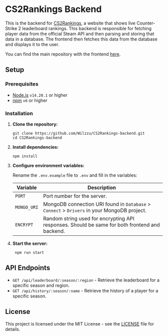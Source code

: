 # CS2Rankings Backend

This is the backend for [CS2Rankings](https://cs2rankings.com/), a website that shows live Counter-Strike 2 leaderboard rankings. This backend is responsible for fetching player data from the official Steam API and then parsing and storing that data in a database. The frontend then fetches this data from the database and displays it to the user.

You can find the main repository with the frontend [here](https://github.com/Wilzzu/CS2Rankings).

## Setup

### Prerequisites

- [Node.js](https://nodejs.org/) `v14.20.1` or higher
- [npm](https://www.npmjs.com/) `v6` or higher

### Installation

1. **Clone the repository:**

   ```
   git clone https://github.com/Wilzzu/CS2Rankings-backend.git
   cd CS2Rankings-backend
   ```

2. **Install dependencies:**

   ```
   npm install
   ```

3. **Configure environment variables:**

   Rename the `.env.example` file to `.env` and fill in the variables:

   | Variable    | Description                                                                                    |
   | ----------- | ---------------------------------------------------------------------------------------------- |
   | `PORT`      | Port number for the server.                                                                    |
   | `MONGO_URI` | MongoDB connection URI found in `Database` > `Connect` > `Drivers` in your MongoDB project.    |
   | `ENCRYPT`   | Random string used for encrypting API responses. Should be same for both frontend and backend. |

4. **Start the server:**

   ```
    npm run start
   ```

## API Endpoints

- `GET /api/leaderboard/:season/:region` - Retrieve the leaderboard for a specific season and region.
- `GET /api/history/:season/:name` - Retrieve the history of a player for a specific season.

## License

This project is licensed under the MIT License - see the [LICENSE](LICENSE) file for details.
